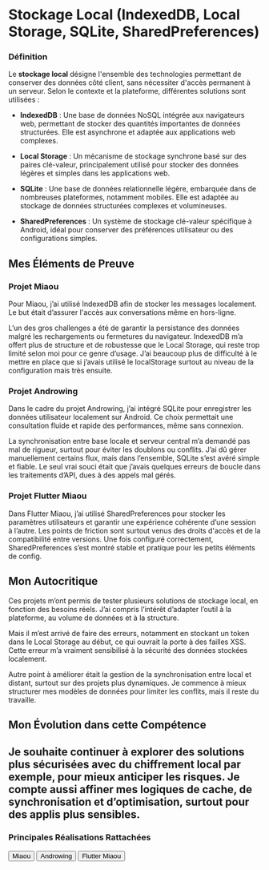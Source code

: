 # Stockage Local (IndexedDB, Local Storage, SQLite, SharedPreferences)

### Définition

Le **stockage local** désigne l'ensemble des technologies permettant de conserver des données côté client, sans nécessiter d'accès permanent à un serveur. Selon le contexte et la plateforme, différentes solutions sont utilisées :

- **IndexedDB** : Une base de données NoSQL intégrée aux navigateurs web, permettant de stocker des quantités importantes de données structurées. Elle est asynchrone et adaptée aux applications web complexes.

- **Local Storage** : Un mécanisme de stockage synchrone basé sur des paires clé-valeur, principalement utilisé pour stocker des données légères et simples dans les applications web.

- **SQLite** : Une base de données relationnelle légère, embarquée dans de nombreuses plateformes, notamment mobiles. Elle est adaptée au stockage de données structurées complexes et volumineuses.

- **SharedPreferences** : Un système de stockage clé-valeur spécifique à Android, idéal pour conserver des préférences utilisateur ou des configurations simples.

## Mes Éléments de Preuve

### Projet Miaou

Pour Miaou, j’ai utilisé IndexedDB afin de stocker les messages localement. Le but était d’assurer l'accès aux conversations même en hors-ligne.

L’un des gros challenges a été de garantir la persistance des données malgré les rechargements ou fermetures du navigateur. IndexedDB m’a offert plus de structure et de robustesse que le Local Storage, qui reste trop limité selon moi pour ce genre d’usage. J’ai beaucoup plus de difficulté à le mettre en place que si j’avais utilisé le localStorage surtout au niveau de la configuration mais très ensuite.

### Projet Androwing

Dans le cadre du projet Androwing, j’ai intégré SQLite pour enregistrer les données utilisateur localement sur Android. Ce choix permettait une consultation fluide et rapide des performances, même sans connexion.

La synchronisation entre base locale et serveur central m’a demandé pas mal de rigueur, surtout pour éviter les doublons ou conflits. J’ai dû gérer manuellement certains flux, mais dans l’ensemble, SQLite s’est avéré simple et fiable. Le seul vrai souci était que j’avais quelques erreurs de boucle dans les traitements d’API, dues à des appels mal gérés.

### Projet Flutter Miaou

Dans Flutter Miaou, j’ai utilisé SharedPreferences pour stocker les paramètres utilisateurs et garantir une expérience cohérente d’une session à l’autre.
Les points de friction sont surtout venus des droits d'accès et de la compatibilité entre versions. Une fois configuré correctement, SharedPreferences s’est montré stable et pratique pour les petits éléments de config.

## Mon Autocritique

Ces projets m’ont permis de tester plusieurs solutions de stockage local, en fonction des besoins réels. J’ai compris l’intérêt d’adapter l’outil à la plateforme, au volume de données et à la structure.

Mais il m’est arrivé de faire des erreurs, notamment en stockant un token dans le Local Storage au début, ce qui ouvrait la porte à des failles XSS. Cette erreur m’a vraiment sensibilisé à la sécurité des données stockées localement.

Autre point à améliorer était  la gestion de la synchronisation entre local et distant, surtout sur des projets plus dynamiques. Je commence à mieux structurer mes modèles de données pour limiter les conflits, mais il reste du travaille.

## Mon Évolution dans cette Compétence

Je souhaite continuer à explorer des solutions plus sécurisées avec du chiffrement local par exemple, pour mieux anticiper les risques.
Je compte aussi affiner mes logiques de cache, de synchronisation et d’optimisation, surtout pour des applis plus sensibles.
---
### Principales Réalisations Rattachées

<script>
  import { Button } from 'flowbite-svelte';
</script>

<Button pill href="/projects/miaou" color="alternative">Miaou</Button>
<Button pill href="/projects/androwing" color="alternative">Androwing</Button>
<Button pill href="/projects/flutter-miaou" color="alternative">Flutter Miaou</Button>

